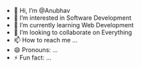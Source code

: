 - 👋 Hi, I’m @Anubhav
- 👀 I’m interested in  Software Development
- 🌱 I’m currently learning  Web Development
- 💞️ I’m looking to collaborate on Everything
- 📫 How to reach me ...
- 😄 Pronouns: ...
- ⚡ Fun fact: ...

<!---
hrxdavidmac7/hrxdavidmac7 is a ✨ special ✨ repository because its `README.md` (this file) appears on your GitHub profile.
You can click the Preview link to take a look at your changes.
--->
